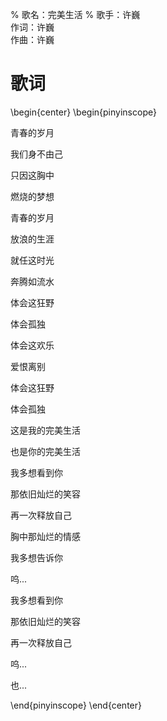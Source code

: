 % 歌名：完美生活
% 歌手：许巍\
  作词：许巍\
  作曲：许巍

# 歌词

\begin{center}
\begin{pinyinscope}

青春的岁月

我们身不由己

只因这胸中

燃烧的梦想

青春的岁月

放浪的生涯

就任这时光

奔腾如流水

体会这狂野

体会孤独

体会这欢乐

爱恨离别

体会这狂野

体会孤独

这是我的完美生活

也是你的完美生活

我多想看到你

那依旧灿烂的笑容

再一次释放自己

胸中那灿烂的情感

我多想告诉你

呜...

我多想看到你

那依旧灿烂的笑容

再一次释放自己

呜...

也...

\end{pinyinscope}
\end{center}

